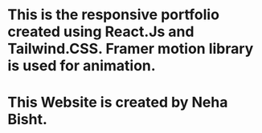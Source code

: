 # This is the responsive portfolio created using React.Js and Tailwind.CSS. Framer motion library is used for animation.

# This Website is created by Neha Bisht.
